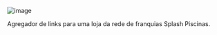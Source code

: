 ![image](https://github.com/user-attachments/assets/6bc45afc-962b-411d-ae70-3e4e83304001)


Agregador de links para uma loja da rede de franquias Splash Piscinas.
